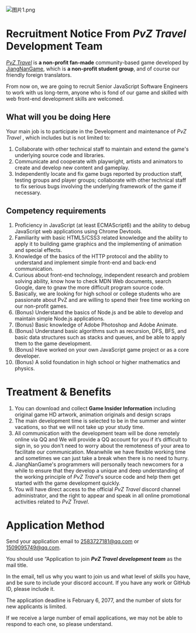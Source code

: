 
![图片1.png](https://p3-juejin.byteimg.com/tos-cn-i-k3u1fbpfcp/fdefc0b9b09f4c868710cde51bd110dd~tplv-k3u1fbpfcp-watermark.image?)

# Recruitment Notice From *PvZ Travel* Development Team

[*PvZ Travel*](http://pvz.jiangnangame.com) is **a non-profit fan-made** community-based game developed by [JiangNanGame](http://www.jiangnangame.com), which is **a non-profit student group**, and of course our friendly foreign translators.

From now on, we are going to recruit Senior JavaScript Software Engineers to work with us long-term, anyone who is fond of our game and skilled with web front-end development skills are welcomed.

## What will you be doing Here

Your main job is to participate in the Development and maintenance of *PvZ Travel* , which includes but is not limited to:

1.  Collaborate with other technical staff to maintain and extend the game's underlying source code and libraries.
2.  Communicate and cooperate with playwright, artists and animators to create and develop new content and gameplay.
3.  Independently locate and fix game bugs reported by production staff, testing groups and player groups; collaborate with other technical staff to fix serious bugs involving the underlying framework of the game if necessary.

## Competency requirements

1.  Proficiency in JavaScript (at least ECMAScript6) and the ability to debug JavaScript web applications using Chrome Devtools.
2.  Familiarity with basic HTML5/CSS3 related knowledge and the ability to apply it to building game graphics and the implementing of animation and special effects. 
3.  Knowledge of the basics of the HTTP protocol and the ability to understand and implement simple front-end and back-end communication.
4.  Curious about front-end technology, independent research and problem solving ability, know how to check MDN Web documents, search Google, dare to gnaw the more difficult program source code.
5.  Basically, we are looking for high school or college students who are passionate about PvZ and are willing to spend their free time working on our non-profit games.
6. (Bonus) Understand the basics of Node.js and be able to develop and maintain simple Node.js applications.
7. (Bonus) Basic knowledge of Adobe Photoshop and Adobe Animate.
8. (Bonus) Understand basic algorithms such as recursion, DFS, BFS, and basic data structures such as stacks and queues, and be able to apply them to the game development.
9. (Bonus) Have worked on your own JavaScript game project or as a core developer.
10. (Bonus) A solid foundation in high school or higher mathematics and physics.

# Treatment & Benefits

1. You can download and collect **Game Insider Information** including original game HD artwork, animation originals and design scraps
2. The main development time is selected to be in the summer and winter vacations, so that we will not take up your study time. 
3. All communication with the development team will be done remotely online via QQ and We will provide a QQ account for you if it’s difficult to sign in, so you don't need to worry about the remoteness of your area to facilitate our communication. Meanwhile we have flexible working time and sometimes we can just take a break when there is no need to hurry.
3. JiangNanGame's programmers will personally teach newcomers  for a while to ensure that they develop a unique and deep understanding of the working principle of *PvZ Travel*'s source code and help them get started with the game development quickly.
4. You will have direct access to the official *PvZ Travel* discord channel administrator, and the right to appear and speak in all online promotional activities related to *PvZ Travel*.

# Application Method

Send your application email to 2583727181@qq.com or 1509095749@qq.com.

You should use “Application to join ***PvZ Travel development team*** as the mail title.

In the email, tell us why you want to join us and what level of skills you have, and be sure to include your discord account. If you have any work or GitHub ID, please include it. 

The application deadline is February 6, 2077, and the number of slots for new applicants is limited.

If we receive a large number of email applications, we may not be able to respond to each one, so please understand.
